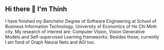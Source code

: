 ## Hi there 👋 I'm Thinh

<!--
**quyongkeomut/quyongkeomut** is a ✨ _special_ ✨ repository because its `README.md` (this file) appears on your GitHub profile.

Here are some ideas to get you started:

- 🔭 I’m currently working on ...
- 🌱 I’m currently learning ...
- 👯 I’m looking to collaborate on ...
- 🤔 I’m looking for help with ...
- 💬 Ask me about ...
- 📫 How to reach me: ...
- 😄 Pronouns: ...
- ⚡ Fun fact: ...
-->

I have finished my Banchelor Degree of Software Engineering at School of Business Information Technology, University of Economics of Ho Chi Minh city.
My research of interest are: Computer Vision, Vision Generative Models and Self-supervised Learning frameworks. Besides these, currently I am fond of 
Graph Neural Nets and AGI too.
